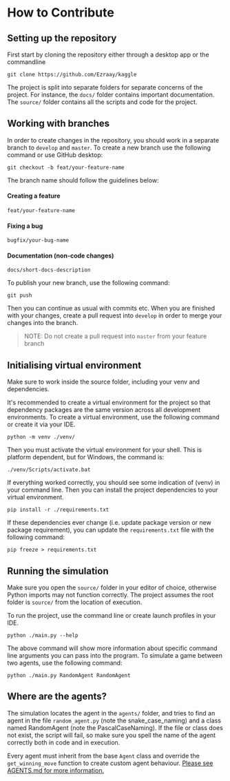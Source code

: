 # How to Contribute

## Setting up the repository

First start by cloning the repository either through a desktop app or the commandline

```
git clone https://github.com/Ezraay/kaggle
```

The project is split into separate folders for separate concerns of the project.
For instance, the `docs/` folder contains important documentation. The `source/` folder contains all the scripts and
code for the project.

## Working with branches
In order to create changes in the repository, you should work in a separate branch to `develop` and `master`. To create a new branch
use the following command or use GitHub desktop:
```
git checkout -b feat/your-feature-name
```

The branch name should follow the guidelines below:

#### Creating a feature
`feat/your-feature-name`
#### Fixing a bug
`bugfix/your-bug-name`
#### Documentation (non-code changes)
`docs/short-docs-description`

To publish your new branch, use the following command:
```
git push
```

Then you can continue as usual with commits etc.
When you are finished with your changes, create a pull request into `develop` in order to merge your changes into the branch.
> NOTE: Do not create a pull request into `master` from your feature branch

## Initialising virtual environment

Make sure to work inside the source folder, including your venv and dependencies.

It's recommended to create a virtual environment for the project so that dependency packages are the same version
across all development environments. To create a virtual environment, use the following command or create it
via your IDE.

```
python -m venv ./venv/
```

Then you must activate the virtual environment for your shell. This is platform dependent, but for Windows, the command
is:

```
./venv/Scripts/activate.bat
```

If everything worked correctly, you should see some indication of (venv) in your command line.
Then you can install the project dependencies to your virtual environment.

```
pip install -r ./requirements.txt
```

If these dependencies ever change (i.e. update package version or new package requirement), you can
update the `requirements.txt` file with the following command:
```
pip freeze > requirements.txt
```

## Running the simulation

Make sure you open the `source/` folder in your editor of choice, otherwise Python imports may not
function correctly. The project assumes the root folder is `source/` from the location of execution.

To run the project, use the command line or create launch profiles in your IDE.

```
python ./main.py --help
```

The above command will show more information about specific command line arguments you can pass into the
program. To simulate a game between two agents, use the following command:

```
python ./main.py RandomAgent RandomAgent
```

## Where are the agents?

The simulation locates the agent in the `agents/` folder, and tries to find an agent in the file `random_agent.py`
(note the snake_case_naming) and a class named RandomAgent (note the PascalCaseNaming). If the file or class does not
exist, the script will fail, so make sure you spell the name of the agent correctly both in code and in execution.

Every agent must inherit from the base `Agent` class and override the `get_winning_move` function to create
custom agent behaviour.
[Please see AGENTS.md for more information. ](https://github.com/Ezraay/kaggle/blob/master/docs/AGENTS.md)